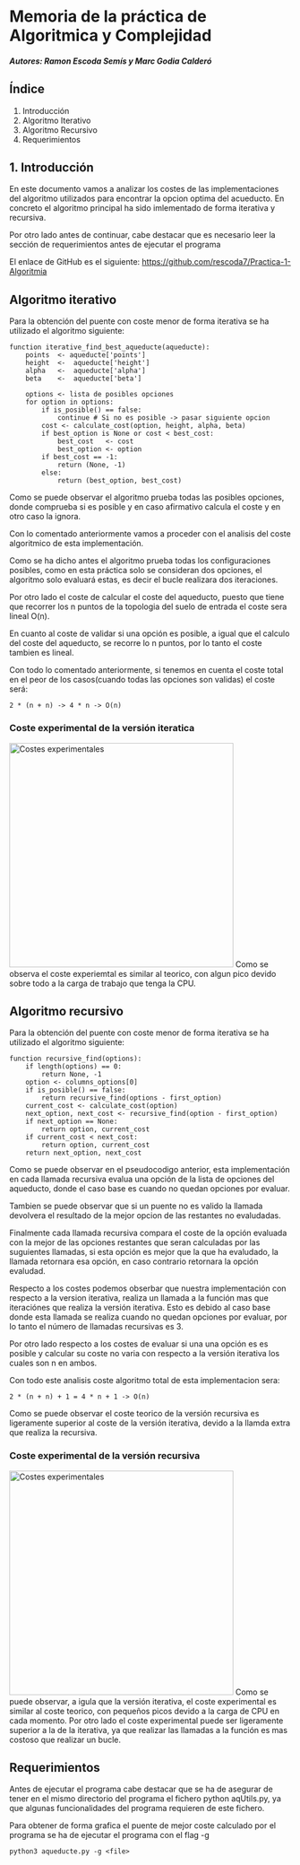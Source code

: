 # Memoria de la práctica de Algoritmica y Complejidad
##### Autores: Ramon Escoda Semís y Marc Godia Calderó

## Índice 
1. Introducción
2. Algoritmo Iterativo
3. Algoritmo Recursivo
4. Requerimientos

## 1. Introducción 
En este documento vamos a analizar los costes de las implementaciones del algoritmo utilizados para encontrar la opcion optima del acueducto.  En concreto el algoritmo principal ha sido imlementado de forma iterativa y recursiva.

Por otro lado antes de continuar, cabe destacar que es necesario leer la sección de requerimientos antes de ejecutar el programa

El enlace de GitHub es el siguiente: https://github.com/rescoda7/Practica-1-Algoritmia

## Algoritmo iterativo
Para la obtención del puente con coste menor de forma iterativa se ha utilizado el algoritmo siguiente:
```
function iterative_find_best_aqueducte(aqueducte):
    points  <- aqueducte['points']
    height  <-  aqueducte['height']
    alpha   <-  aqueducte['alpha']
    beta    <-  aqueducte['beta']
    
    options <- lista de posibles opciones
    for option in options:
        if is_posible() == false: 
            continue # Si no es posible -> pasar siguiente opcion
        cost <- calculate_cost(option, height, alpha, beta)
        if best_option is None or cost < best_cost:
            best_cost   <- cost
            best_option <- option
        if best_cost == -1:
            return (None, -1)
        else:
            return (best_option, best_cost)        
```
Como se puede observar el algoritmo prueba todas las posibles opciones, donde comprueba si es posible y en caso afirmativo calcula el coste y en otro caso la ignora.

Con lo comentado anteriormente vamos a proceder con el analisis del coste algoritmico de esta implementación.

Como se ha dicho antes el algoritmo prueba todas los configuraciones posibles, como en esta práctica solo se consideran dos opciones, el algoritmo solo evaluará estas, es decir el bucle realizara dos iteraciones.

Por otro lado el coste de calcular el coste del aqueducto, puesto que tiene que recorrer los n puntos de la topologia del suelo de entrada el coste sera lineal O(n).

En cuanto al coste de validar si una opción es posible, a igual que el calculo del coste del aqueducto, se recorre lo n puntos, por lo tanto el coste tambien es lineal.

Con todo lo comentado anteriormente, si tenemos en cuenta el coste total en el peor de los casos(cuando todas las opciones son validas) el coste será:  
```
2 * (n + n) -> 4 * n -> O(n)
```
### Coste experimental de la versión iteratica
<img src="Iterativo.png" alt="Costes experimentales" width="400"/>
Como se observa el coste experiemtal es similar al teorico, con algun pico devido sobre todo a la carga de trabajo que tenga la CPU.

## Algoritmo recursivo
Para la obtención del puente con coste menor de forma iterativa se ha utilizado el algoritmo siguiente:
```
function recursive_find(options):
    if length(options) == 0:
        return None, -1  
    option <- columns_options[0] 
    if is_posible() == false:
        return recursive_find(options - first_option)
    current_cost <- calculate_cost(option)
    next_option, next_cost <- recursive_find(option - first_option)
    if next_option == None:
        return option, current_cost
    if current_cost < next_cost:
        return option, current_cost
    return next_option, next_cost
```
Como se puede observar en el pseudocodigo anterior, esta implementación en cada llamada recursiva evalua una opción de la lista de opciones del aqueducto, donde el caso base es cuando no quedan opciones por evaluar.

Tambien se puede observar que si un puente no es valido la llamada devolvera el resultado de la mejor opcion de las restantes no evaludadas.

Finalmente cada llamada recursiva compara el coste de la opción evaluada con la mejor de las opciones restantes que seran calculadas por las suguientes llamadas, si esta opción es mejor que la que ha evaludado, la llamada retornara esa opción, en caso contrario retornara la opción evaludad.

Respecto a los costes podemos obserbar que nuestra implementación con respecto a la version iterativa, realiza un llamada a la función mas que iteraciónes que realiza la versión iterativa. Esto es debido al caso base donde esta llamada se realiza cuando no quedan opciones por evaluar, por lo tanto el número de llamadas recursivas es 3.

Por otro lado respecto a los costes de evaluar si una una opción es es posible y calcular su coste no varia con respecto a la versión iterativa los cuales son n en ambos.

Con todo este analisis coste algoritmo total de esta implementacion sera:
```
2 * (n + n) + 1 = 4 * n + 1 -> O(n)
```
Como se puede observar el coste teorico de la versión recursiva es ligeramente superior al coste de la versión iterativa, devido a la llamda extra que realiza la recursiva.

### Coste experimental de la versión recursiva
<img src="recursivo.png" alt="Costes experimentales" width="400"/>
Como se puede observar, a igula que la versión iterativa, el coste experimental es similar al coste teorico, con pequeños picos devido a la carga de CPU en cada momento. Por otro lado el coste experimental puede ser ligeramente superior a la de la iterativa, ya que realizar las llamadas a la función es mas costoso que realizar un bucle.

## Requerimientos
Antes de ejecutar el programa cabe destacar que se ha de asegurar de tener en el mismo directorio del programa el fichero python aqUtils.py, ya que algunas funcionalidades del programa requieren de este fichero.

Para obtener de forma grafica el puente de mejor coste calculado por el programa se ha de ejecutar el programa con el flag -g

```
python3 aqueducte.py -g <file>
```
